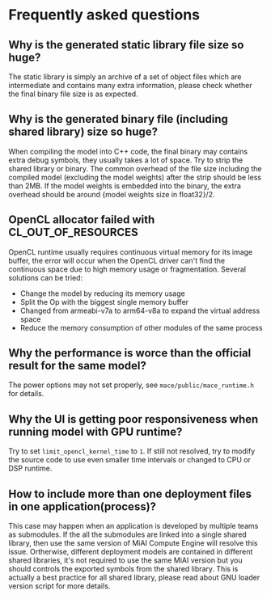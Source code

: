 Frequently asked questions
==========================

Why is the generated static library file size so huge?
-------------------------------------------------------
The static library is simply an archive of a set of object files which are
intermediate and contains many extra information, please check whether the
final binary file size is as expected.

Why is the generated binary file (including shared library) size so huge?
-------------------------------------------------------------------------
When compiling the model into C++ code, the final binary may contains extra
debug symbols, they usually takes a lot of space. Try to strip the shared
library or binary. The common overhead of the file size including the compiled
model (excluding the model weights) after the strip should be less than 2MB.
If the model weights is embedded into the binary, the extra overhead should be
around {model weights size in float32}/2.

OpenCL allocator failed with CL_OUT_OF_RESOURCES
------------------------------------------------
OpenCL runtime usually requires continuous virtual memory for its image buffer,
the error will occur when the OpenCL driver can't find the continuous space
due to high memory usage or fragmentation. Several solutions can be tried:

* Change the model by reducing its memory usage
* Split the Op with the biggest single memory buffer
* Changed from armeabi-v7a to arm64-v8a to expand the virtual address space
* Reduce the memory consumption of other modules of the same process

Why the performance is worce than the official result for the same model?
-------------------------------------------------------------------------
The power options may not set properly, see `mace/public/mace_runtime.h` for
details.

Why the UI is getting poor responsiveness when running model with GPU runtime?
------------------------------------------------------------------------------
Try to set `limit_opencl_kernel_time` to `1`. If still not resolved, try to
modify the source code to use even smaller time intervals or changed to CPU
or DSP runtime.

How to include more than one deployment files in one application(process)?
------------------------------------------------------------------------------
This case may happen when an application is developed by multiple teams as
submodules. If the all the submodules are linked into a single shared library,
then use the same version of MiAI Compute Engine will resolve this issue.
Ortherwise, different deployment models are contained in different shared
libraries, it's not required to use the same MiAI version but you should
controls the exported symbols from the shared library. This is actually a
best practice for all shared library, please read about GNU loader
version script for more details.
